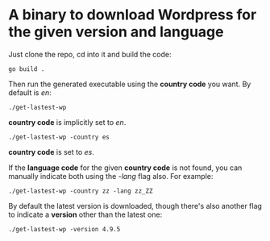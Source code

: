 # A binary to download Wordpress for the given version and language

Just clone the repo, cd into it and build the code:

```shell
go build .
```

Then run the generated executable using the **country code** you want. By default is _en_:

```shell
./get-lastest-wp
```

**country code** is implicitly set to _en_.

```shell
./get-lastest-wp -country es
```

**country code** is set to _es_.

If the **language code** for the given **country code** is not found, you can manually indicate both using the _-lang_ flag also. For example:

```shell
./get-lastest-wp -country zz -lang zz_ZZ
```

By default the latest version is downloaded, though there's also another flag to indicate a **version** other than the latest one:

```shell
./get-lastest-wp -version 4.9.5
```
